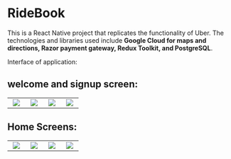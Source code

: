 # RideBook
This is a React Native project that replicates the functionality of Uber. 
The technologies and libraries used include **Google Cloud for maps and directions, Razor payment gateway, Redux Toolkit, and PostgreSQL**.

Interface of application:




## welcome and signup screen:
<table align="center">
<tr border="none">
<td width="20%" align="center">
  
  <img  align="center"  src="https://github.com/user-attachments/assets/a629f453-af0d-49e9-87a0-d0a185eec919" />
  
</td>

<td width="20%" align="center">

 <img  src="https://github.com/user-attachments/assets/187eae49-28c3-46d9-8f71-1057a97ad59d" /> 
  
  </td>
  <td width="20%" align="center">

 <img  src="https://github.com/user-attachments/assets/44197a52-1b70-433e-93d2-6b43d81eb109" /> 
  
  </td>
  <td width="20%" align="center">

 <img  src="https://github.com/user-attachments/assets/e0657b1d-acf4-4a59-b6f9-69273a257579" /> 
  
  </td>
</tr>
</table>


## Home Screens:
<table align="center">
<tr border="none">
   <td width="20%" align="center">

 <img  src="https://github.com/user-attachments/assets/916ec9d8-6db8-4f08-96fa-a9b5af1290b8" /> 
  
  </td>
<!-- <td width="20%" align="center"> -->
  
 <!-- <img  align="center"  src="https://github.com/user-attachments/assets/f7eec133-3fc8-45d5-9b38-3832520b70e2" />-->
  
<!-- </td> -->


  <td width="20%" align="center">

 <img  src="https://github.com/user-attachments/assets/492a7366-13dc-49f5-ae43-d08009bc06e7" /> 
  
  </td>
  <td width="20%" align="center">

 <img  src="https://github.com/user-attachments/assets/3674fe07-4d27-4db1-b1a4-9f6196d45b37" /> 
  
  </td>
  <td width="20%" align="center">

 <img  src="https://github.com/user-attachments/assets/93aa8fd9-9977-4ff2-8d23-bda184aac032" /> 
  
  </td>

</tr>
</table>
